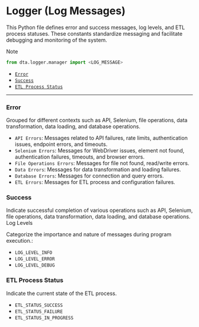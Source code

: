 # Logger (Log Messages)

This Python file defines error and success messages, log levels, and ETL process statuses. These constants standardize messaging and facilitate debugging and monitoring of the system.

> [!NOTE]
> ```py
> from dta.logger.manager import <LOG_MESSAGE>
> ```

- [`Error`](logger.md#error)
- [`Success`](logger.md#success)
- [`ETL Process Status`](logger.md#etl-process-status)

---

### Error
Grouped for different contexts such as API, Selenium, file operations, data transformation, data loading, and database operations.

-  `API Errors`: Messages related to API failures, rate limits, authentication issues, endpoint errors, and timeouts.
-  `Selenium Errors`: Messages for WebDriver issues, element not found, authentication failures, timeouts, and browser errors.
-  `File Operations Errors`: Messages for file not found, read/write errors.
-  `Data Errors`: Messages for data transformation and loading failures.
-  `Database Errors`: Messages for connection and query errors.
-  `ETL Errors`: Messages for ETL process and configuration failures.

### Success
Indicate successful completion of various operations such as API, Selenium, file operations, data transformation, data loading, and database operations.
Log Levels

Categorize the importance and nature of messages during program execution.:
- `LOG_LEVEL_INFO`
- `LOG_LEVEL_ERROR`
- `LOG_LEVEL_DEBUG`

### ETL Process Status
Indicate the current state of the ETL process.

- `ETL_STATUS_SUCCESS`
- `ETL_STATUS_FAILURE`
- `ETL_STATUS_IN_PROGRESS`
